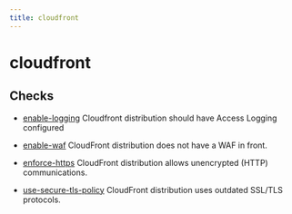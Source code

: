 ```yaml
---
title: cloudfront
---
```


# cloudfront

## Checks


- [enable-logging](enable-logging) Cloudfront distribution should have Access Logging configured

- [enable-waf](enable-waf) CloudFront distribution does not have a WAF in front.

- [enforce-https](enforce-https) CloudFront distribution allows unencrypted (HTTP) communications.

- [use-secure-tls-policy](use-secure-tls-policy) CloudFront distribution uses outdated SSL/TLS protocols.



